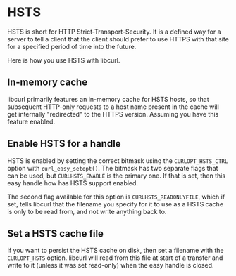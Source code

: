 # HSTS

HSTS is short for HTTP Strict-Transport-Security. It is a defined way for a
server to tell a client that the client should prefer to use HTTPS with that
site for a specified period of time into the future.

Here is how you use HSTS with libcurl.

## In-memory cache

libcurl primarily features an in-memory cache for HSTS hosts, so that
subsequent HTTP-only requests to a host name present in the cache will get
internally "redirected" to the HTTPS version. Assuming you have this feature
enabled.

## Enable HSTS for a handle

HSTS is enabled by setting the correct bitmask using the `CURLOPT_HSTS_CTRL`
option with `curl_easy_setopt()`. The bitmask has two separate flags that can
be used, but `CURLHSTS_ENABLE` is the primary one. If that is set, then this
easy handle how has HSTS support enabled.

The second flag available for this option is `CURLHSTS_READONLYFILE`, which if
set, tells libcurl that the filename you specify for it to use as a HSTS
cache is only to be read from, and not write anything back to.

## Set a HSTS cache file

If you want to persist the HSTS cache on disk, then set a filename with the
`CURLOPT_HSTS` option. libcurl will read from this file at start of a transfer
and write to it (unless it was set read-only) when the easy handle is closed.
